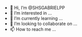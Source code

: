 - 👋 Hi, I’m @SHSGABRIELPP
- 👀 I’m interested in ...
- 🌱 I’m currently learning ...
- 💞️ I’m looking to collaborate on ...
- 📫 How to reach me ...

<!---
SHSGABRIELPP/SHSGABRIELPP is a ✨ special ✨ repository because its `README.md` (this file) appears on your GitHub profile.
You can click the Preview link to take a look at your changes.
--->

